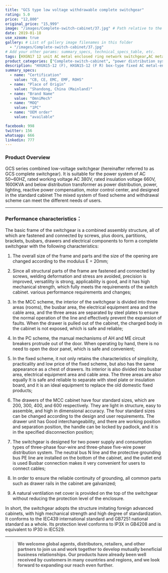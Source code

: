```yaml
---
title: "GCS type low voltage withdrawable complete switchgear"
rating: 5.0
price: "12,800"
original_price: "15,999"
image: "/images/Complete-switch-cabinet/37.jpg" # Path relative to the 'static' folder or use Hugo Pipes
date: 2019-01-18
use_xzoom: true
gallery: # List of gallery image filenames in this folder
  - "/images/Complete-switch-cabinet/37.jpg"
# Add your other params: summary_specs, technical_specs_table, etc.
tags: [HXGN17 12 unit AC metal enclosed ring network switchgear,AC metal enclosed ring network switchgear,12 unit AC metal enclosed ring network switchgear,power distribution system,ring network power supply,stable power distribution,electrical components,circuit breaking,isolation,protection,easy installation,easy maintenance,continuous and secure power supply]
product_categories: ["Complete-switch-cabinet", "power distribution system"]
description: "HXGN15-12 (F), HXGN15-12 (F R) box-type fixed AC metal-enclosed switchgear (hereinafter referred to as switchgear), suitable for rated voltage of 12KV, rated frequency of 50HZ, rated current of 630A and above A three-phase AC system powered by network cabinets or radial terminals, used for segmenting and branching of cable lines."
summary_specs:
  - name: "Certification"
    value: "CB, CE, EMC, EMF, ROHS"
  - name: "Place of Origin"
    value: "Shandong, China (Mainland)"
  - name: "Brand Name"
    value: "OmniMech"
  - name: "MOQ"
    value: "1PC"
  - name: "OEM order"
    value: "available"

facebook: 998
twitter: 156
whatsapp: 666
linkedin: 777    
---
```


### Product Overview

GCS series combined low-voltage switchgear (hereinafter referred to as GCS complete switchgear). It is suitable for the power system of AC 50~60HZ, rated working voltage AC 380V, rated insulation voltage 660V, 1600KVA and below distribution transformer as power distribution, power, lighting, reactive power compensation, motor control center, and designed in the standard cabinet The mixed system of fixed scheme and withdrawal scheme can meet the different needs of users.

* * *

### Performance characteristics：

The basic frame of the switchgear is a combined assembly structure, all of which are fastened and connected by screws, plus doors, partitions, brackets, busbars, drawers and electrical components to form a complete switchgear with the following characteristics:

1. The overall size of the frame and parts and the size of the opening are changed according to the modulus E = 20mm;

2. Since all structural parts of the frame are fastened and connected by screws, welding deformation and stress are avoided, precision is improved, versatility is strong, applicability is good, and it has high mechanical strength, which fully meets the requirements of the switch cabinet. various performance requirements and changes;

3. In the MCC scheme, the interior of the switchgear is divided into three areas (rooms), the busbar area, the electrical equipment area and the cable area, and the three areas are separated by steel plates to ensure the normal operation of the line and effectively prevent the expansion of faults. When the drawer is pulled out of the cabinet, the charged body in the cabinet is not exposed, which is safe and reliable;

4. In the PC scheme, the manual mechanisms of AH and ME circuit breakers protrude out of the door. When operating by hand, there is no need to open the door panel, which is safe and convenient;

5. In the fixed scheme, it not only retains the characteristics of simplicity, practicality and low price of the fixed scheme, but also has the same appearance as a chest of drawers. Its interior is also divided into busbar area, electrical equipment area and cable area. The three areas are also equally It is safe and reliable to separate with steel plate or insulation board, and it is an ideal equipment to replace the old domestic fixed products;

6. The drawers of the MCC cabinet have four standard sizes, which are 200, 300, 400, and 600 respectively. They are light in structure, easy to assemble, and high in dimensional accuracy. The four standard sizes can be changed according to the design and user requirements. The drawer unit has Good interchangeability, and there are working position and separation position, the handle can be locked by padlock, and it is in the specified disconnection position;

7. The switchgear is designed for two power supply and consumption types of three-phase four-wire and three-phase five-wire power distribution system. The neutral bus N line and the protective grounding bus PE line are installed on the bottom of the cabinet, and the outlet end is used Busbar connection makes it very convenient for users to connect cables;

8. In order to ensure the reliable continuity of grounding, all common parts such as drawer rails in the cabinet are galvanized;

9. A natural ventilation net cover is provided on the top of the switchgear without reducing the protection level of the enclosure.

In short, the switchgear adopts the structure imitating foreign advanced cabinets, with high mechanical strength and high degree of standardization. It conforms to the IEC439 international standard and GB7251 national standard as a whole. Its protection level conforms to IP3X in GB4208 and is equivalent to IP30 in IEC529.

* * *

> **We welcome global agents, distributors, retailers, and other partners to join us and work together to develop mutually beneficial business relationships. Our products have already been well received by customers in many countries and regions, and we look forward to expanding our reach even further.**


